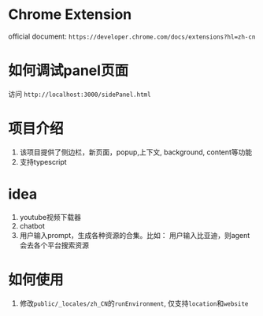 # Chrome Extension

official document: `https://developer.chrome.com/docs/extensions?hl=zh-cn`

# 如何调试panel页面
访问 `http://localhost:3000/sidePanel.html`

# 项目介绍
1. 该项目提供了侧边栏，新页面，popup,上下文, background, content等功能
2. 支持typescript




# idea

1. youtube视频下载器
2. chatbot
3. 用户输入prompt，生成各种资源的合集。比如： 用户输入比亚迪，则agent会去各个平台搜索资源



# 如何使用

1. 修改`public/_locales/zh_CN`的`runEnvironment`, 仅支持`location`和`website`
